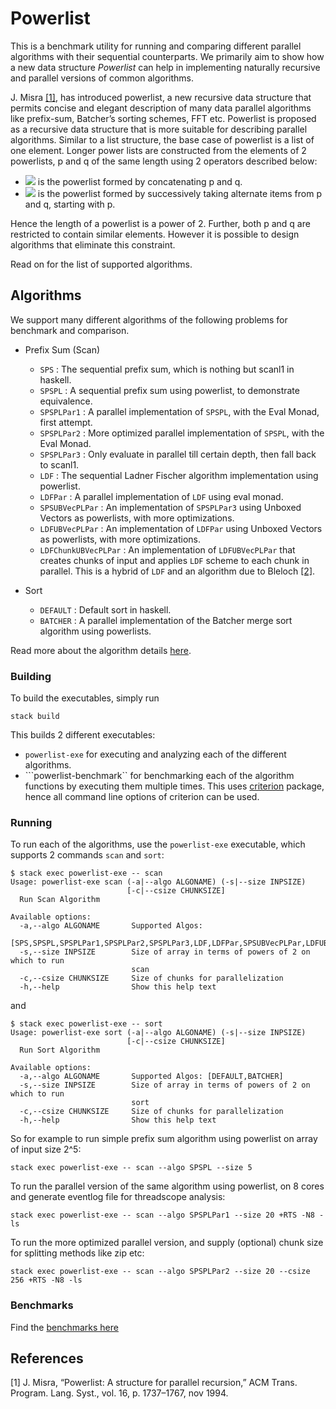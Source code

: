 # Powerlist

This is a benchmark utility for running and comparing different parallel algorithms with their sequential counterparts.
We primarily aim to show how a new data structure *Powerlist* can help in implementing naturally recursive and parallel versions of common algorithms.

J. Misra [[1]](#1), has introduced powerlist, a new recursive data structure that permits concise and elegant description of many data parallel algorithms like prefix-sum, Batcher’s sorting schemes, FFT etc. Powerlist is proposed
as a recursive data structure that is more suitable for describing parallel algorithms. Similar to a list structure,
the base case of powerlist is a list of one element. Longer power lists are constructed from the elements of 2
powerlists, p and q of the same length using 2 operators described below:

- <img src="https://render.githubusercontent.com/render/math?math=p\ |\ q"> is the powerlist formed by concatenating p and q.
- <img src="https://render.githubusercontent.com/render/math?math=p\ \bowtie\ q"> is the powerlist formed by successively taking alternate items from p and q, starting with p.

Hence the length of a powerlist is a power of 2. Further, both p and q are restricted to contain similar elements.
However it is possible to design algorithms that eliminate this constraint.

Read on for the list of supported algorithms.

## Algorithms

We support many different algorithms of the following problems for benchmark and comparison.

- Prefix Sum (Scan)
  - ```SPS```                : The sequential prefix sum, which is nothing but scanl1 in haskell.
  - ```SPSPL```              : A sequential prefix sum using powerlist, to demonstrate equivalence.
  - ```SPSPLPar1```          : A parallel implementation of ```SPSPL```, with the Eval Monad, first attempt.
  - ```SPSPLPar2```          : More optimized parallel implementation of ```SPSPL```, with the Eval Monad.
  - ```SPSPLPar3```          : Only evaluate in parallel till certain depth, then fall back to scanl1.
  - ```LDF```                : The sequential Ladner Fischer algorithm implementation using powerlist.
  - ```LDFPar```             : A parallel implementation of ```LDF``` using eval monad.
  - ```SPSUBVecPLPar```      : An implementation of ```SPSPLPar3``` using Unboxed Vectors as powerlists, with more optimizations.
  - ```LDFUBVecPLPar```      : An implementation of ```LDFPar``` using Unboxed Vectors as powerlists, with more optimizations.
  - ```LDFChunkUBVecPLPar``` : An implementation of ```LDFUBVecPLPar``` that creates chunks of input and applies ```LDF``` scheme to each chunk in parallel. This is a hybrid of ```LDF``` and an algorithm due to Bleloch [[2]](#2).

- Sort
  - ```DEFAULT```            : Default sort in haskell.
  - ```BATCHER```            : A parallel implementation of the Batcher merge sort algorithm using powerlists.

Read more about the algorithm details [here](docs/Algorithms.md).

### Building

To build the executables, simply run

```
stack build

```
This builds 2 different executables:

- ```powerlist-exe``` for executing and analyzing each of the different algorithms.
- ```powerlist-benchmark`` for benchmarking each of the algorithm functions by executing them multiple times. This uses [criterion](https://hackage.haskell.org/package/criterion) package, hence all command line options of criterion can be used.

### Running

To run each of the algorithms, use the ```powerlist-exe``` executable, which supports 2 commands ```scan``` and ```sort```:

```
$ stack exec powerlist-exe -- scan
Usage: powerlist-exe scan (-a|--algo ALGONAME) (-s|--size INPSIZE) 
                          [-c|--csize CHUNKSIZE]
  Run Scan Algorithm

Available options:
  -a,--algo ALGONAME       Supported Algos:
                           [SPS,SPSPL,SPSPLPar1,SPSPLPar2,SPSPLPar3,LDF,LDFPar,SPSUBVecPLPar,LDFUBVecPLPar,LDFChunkUBVecPLPar]
  -s,--size INPSIZE        Size of array in terms of powers of 2 on which to run
                           scan
  -c,--csize CHUNKSIZE     Size of chunks for parallelization
  -h,--help                Show this help text
```
and
```
$ stack exec powerlist-exe -- sort
Usage: powerlist-exe sort (-a|--algo ALGONAME) (-s|--size INPSIZE) 
                          [-c|--csize CHUNKSIZE]
  Run Sort Algorithm

Available options:
  -a,--algo ALGONAME       Supported Algos: [DEFAULT,BATCHER]
  -s,--size INPSIZE        Size of array in terms of powers of 2 on which to run
                           sort
  -c,--csize CHUNKSIZE     Size of chunks for parallelization
  -h,--help                Show this help text

```

So for example to run simple prefix sum algorithm using powerlist on array of input size 2^5:

```
stack exec powerlist-exe -- scan --algo SPSPL --size 5
```

To run the parallel version of the same algorithm using powerlist, on 8 cores and generate eventlog file for threadscope analysis:

```
stack exec powerlist-exe -- scan --algo SPSPLPar1 --size 20 +RTS -N8 -ls
```
To run the more optimized parallel version, and supply (optional) chunk size for splitting methods like zip etc:

```
stack exec powerlist-exe -- scan --algo SPSPLPar2 --size 20 --csize 256 +RTS -N8 -ls
```

### Benchmarks

Find the [benchmarks here](docs/Benchmark.md)

## References
<a id="1">[1]</a>
J. Misra, “Powerlist: A structure for parallel recursion,” ACM Trans. Program. Lang. Syst., vol. 16,
p. 1737–1767, nov 1994.



